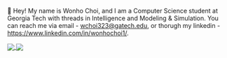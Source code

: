 👋 Hey! My name is Wonho Choi, and I am a Computer Science student at Georgia Tech with threads in Intelligence and Modeling & Simulation. You can reach me via email - wchoi323@gatech.edu, or thorugh my linkedin - https://www.linkedin.com/in/wonhochoi1/.

<a href="https://github.com/wonhochoi1/github-readme-stats">
  <img align="center" src="https://github-readme-stats.vercel.app/api?username=wonhochoi1&show_icons=true&theme=tokyonight" />
</a>
<a href="https://github.com/wonhochoi1/github-readme-stats">
  <img align="center" src="https://github-readme-stats.vercel.app/api/top-langs/?username=wonhochoi1" />
</a>
